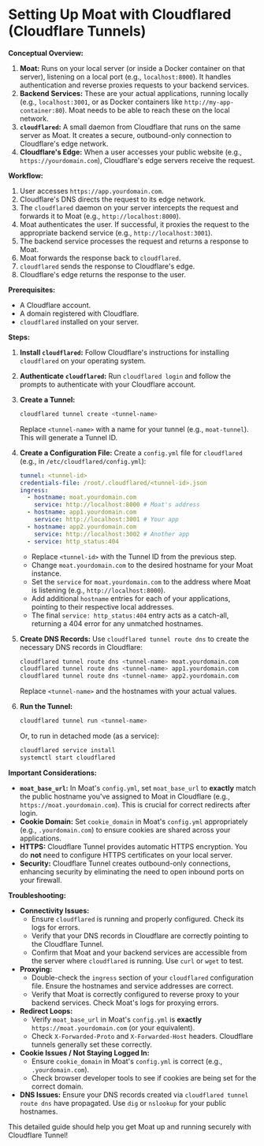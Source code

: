 # Setting Up Moat with Cloudflared (Cloudflare Tunnels)

**Conceptual Overview:**

1.  **Moat:** Runs on your local server (or inside a Docker container on that server), listening on a local port (e.g., `localhost:8000`). It handles authentication and reverse proxies requests to your backend services.
2.  **Backend Services:** These are your actual applications, running locally (e.g., `localhost:3001`, or as Docker containers like `http://my-app-container:80`). Moat needs to be able to reach these on the local network.
3.  **`cloudflared`:** A small daemon from Cloudflare that runs on the same server as Moat. It creates a secure, outbound-only connection to Cloudflare's edge network.
4.  **Cloudflare's Edge:** When a user accesses your public website (e.g., `https://yourdomain.com`), Cloudflare's edge servers receive the request.

**Workflow:**

1.  User accesses `https://app.yourdomain.com`.
2.  Cloudflare's DNS directs the request to its edge network.
3.  The `cloudflared` daemon on your server intercepts the request and forwards it to Moat (e.g., `http://localhost:8000`).
4.  Moat authenticates the user. If successful, it proxies the request to the appropriate backend service (e.g., `http://localhost:3001`).
5.  The backend service processes the request and returns a response to Moat.
6.  Moat forwards the response back to `cloudflared`.
7.  `cloudflared` sends the response to Cloudflare's edge.
8.  Cloudflare's edge returns the response to the user.

**Prerequisites:**

*   A Cloudflare account.
*   A domain registered with Cloudflare.
*   `cloudflared` installed on your server.

**Steps:**

1.  **Install `cloudflared`:** Follow Cloudflare's instructions for installing `cloudflared` on your operating system.
2.  **Authenticate `cloudflared`:** Run `cloudflared login` and follow the prompts to authenticate with your Cloudflare account.
3.  **Create a Tunnel:**
    ```bash
    cloudflared tunnel create <tunnel-name>
    ```
    Replace `<tunnel-name>` with a name for your tunnel (e.g., `moat-tunnel`).  This will generate a Tunnel ID.
4.  **Create a Configuration File:** Create a `config.yml` file for `cloudflared` (e.g., in `/etc/cloudflared/config.yml`):

    ```yaml
    tunnel: <tunnel-id>
    credentials-file: /root/.cloudflared/<tunnel-id>.json
    ingress:
      - hostname: moat.yourdomain.com
        service: http://localhost:8000 # Moat's address
      - hostname: app1.yourdomain.com
        service: http://localhost:3001 # Your app
      - hostname: app2.yourdomain.com
        service: http://localhost:3002 # Another app
      - service: http_status:404
    ```

    *   Replace `<tunnel-id>` with the Tunnel ID from the previous step.
    *   Change `moat.yourdomain.com` to the desired hostname for your Moat instance.
    *   Set the `service` for `moat.yourdomain.com` to the address where Moat is listening (e.g., `http://localhost:8000`).
    *   Add additional `hostname` entries for each of your applications, pointing to their respective local addresses.
    *   The final `service: http_status:404` entry acts as a catch-all, returning a 404 error for any unmatched hostnames.
5.  **Create DNS Records:**  Use `cloudflared tunnel route dns` to create the necessary DNS records in Cloudflare:
    ```bash
    cloudflared tunnel route dns <tunnel-name> moat.yourdomain.com
    cloudflared tunnel route dns <tunnel-name> app1.yourdomain.com
    cloudflared tunnel route dns <tunnel-name> app2.yourdomain.com
    ```
    Replace `<tunnel-name>` and the hostnames with your actual values.
6.  **Run the Tunnel:**
    ```bash
    cloudflared tunnel run <tunnel-name>
    ```
    Or, to run in detached mode (as a service):
    ```bash
    cloudflared service install
    systemctl start cloudflared
    ```

**Important Considerations:**

*   **`moat_base_url`:** In Moat's `config.yml`, set `moat_base_url` to **exactly** match the public hostname you've assigned to Moat in Cloudflare (e.g., `https://moat.yourdomain.com`). This is crucial for correct redirects after login.
*   **Cookie Domain:**  Set `cookie_domain` in Moat's `config.yml` appropriately (e.g., `.yourdomain.com`) to ensure cookies are shared across your applications.
*   **HTTPS:** Cloudflare Tunnel provides automatic HTTPS encryption.  You do **not** need to configure HTTPS certificates on your local server.
*   **Security:** Cloudflare Tunnel creates outbound-only connections, enhancing security by eliminating the need to open inbound ports on your firewall.

**Troubleshooting:**

*   **Connectivity Issues:**
    *   Ensure `cloudflared` is running and properly configured. Check its logs for errors.
    *   Verify that your DNS records in Cloudflare are correctly pointing to the Cloudflare Tunnel.
    *   Confirm that Moat and your backend services are accessible from the server where `cloudflared` is running.  Use `curl` or `wget` to test.
*   **Proxying:**
    *   Double-check the `ingress` section of your `cloudflared` configuration file.  Ensure the hostnames and service addresses are correct.
    *   Verify that Moat is correctly configured to reverse proxy to your backend services.  Check Moat's logs for proxying errors.
*   **Redirect Loops:**
    *   Verify `moat_base_url` in Moat's `config.yml` is **exactly** `https://moat.yourdomain.com` (or your equivalent).
    *   Check `X-Forwarded-Proto` and `X-Forwarded-Host` headers. Cloudflare tunnels generally set these correctly.
*   **Cookie Issues / Not Staying Logged In:**
    *   Ensure `cookie_domain` in Moat's `config.yml` is correct (e.g., `.yourdomain.com`).
    *   Check browser developer tools to see if cookies are being set for the correct domain.
*   **DNS Issues:** Ensure your DNS records created via `cloudflared tunnel route dns` have propagated. Use `dig` or `nslookup` for your public hostnames.

This detailed guide should help you get Moat up and running securely with Cloudflare Tunnel!
